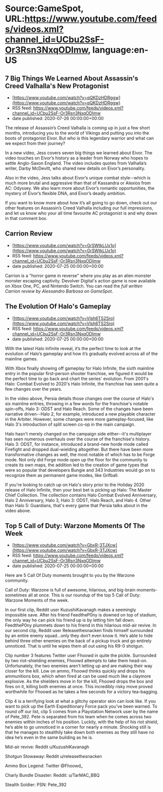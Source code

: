 # Source:GameSpot, URL:https://www.youtube.com/feeds/videos.xml?channel_id=UCbu2SsF-Or3Rsn3NxqODImw, language:en-US

## 7 Big Things We Learned About Assassin's Creed Valhalla's New Protagonist
 - [https://www.youtube.com/watch?v=qQKDzHDRggw](https://www.youtube.com/watch?v=qQKDzHDRggw)
 - RSS feed: https://www.youtube.com/feeds/videos.xml?channel_id=UCbu2SsF-Or3Rsn3NxqODImw
 - date published: 2020-07-26 00:00:00+00:00

The release of Assassin’s Creed Valhalla is coming up in just a few short months, introducing you to the world of Vikings and putting you into the boots of protagonist Eivor. But who is this legendary warrior and what can we expect from their journey?

In a new video, Jess covers seven big things we learned about Eivor. The video touches on Eivor’s history as a leader from Norway who hopes to settle Anglo-Saxon England. The video includes quotes from Valhalla’s writer, Darby McDevitt, who shared new details on Eivor’s personality.

Also in the video, Jess talks about Eivor’s unique combat style--which is much more brutal and aggressive than that of Kassandra or Alexios from AC: Odyssey. We also learn more about Eivor’s romantic opportunities, the mystery of Eivor’s flexible DNA, and Eivor’s deadly ambition.

If you want to know more about how it’s all going to go down, check out our other features on Assassin’s Creed Valhalla including our full impressions, and let us know who your all time favourite AC protagonist is and why down in that comment box.

## Carrion Review
 - [https://www.youtube.com/watch?v=GrSWtkLUx1o](https://www.youtube.com/watch?v=GrSWtkLUx1o)
 - RSS feed: https://www.youtube.com/feeds/videos.xml?channel_id=UCbu2SsF-Or3Rsn3NxqODImw
 - date published: 2020-07-25 00:00:00+00:00

Carrion is a "horror game in reverse" where you play as an alien monster monster escaping captivity. Devolver Digital's action game is now available on Xbox One, PC, and Nintendo Switch. You can read the *full written Carrion review by Alessandro Barbosa on GameSpot*.

## The Evolution Of Halo's Gameplay
 - [https://www.youtube.com/watch?v=Vlsh6TS2Sro](https://www.youtube.com/watch?v=Vlsh6TS2Sro)
 - RSS feed: https://www.youtube.com/feeds/videos.xml?channel_id=UCbu2SsF-Or3Rsn3NxqODImw
 - date published: 2020-07-25 00:00:00+00:00

With the latest Halo Infinite reveal, it’s the perfect time to look at the evolution of Halo’s gameplay and how it’s gradually evolved across all of the mainline games. 

With Xbox finally showing off gameplay for Halo Infinite, the sixth mainline entry in the popular first-person shooter franchise, we figured it would be the perfect time to go back and chart the series' evolution. From 2001's Halo: Combat Evolved to 2020's Halo Infinite, the franchise has seen quite a few changes over the years.

In the video above, Persia details those changes over the course of Halo's six mainline entries, throwing in a few words for the franchise's notable spin-offs, Halo 3: ODST and Halo Reach. Some of the changes have been narrative driven--Halo 2, for example, introduced a new playable character in the Arbiter. However, some changes were more gameplay-focused, like Halo 3's introduction of split screen co-op in the main campaign.

Halo hasn't merely changed on the campaign side either--it's multiplayer has seen numerous overhauls over the course of the franchise's history. Halo 3: ODST, for instance, introduced a brand-new horde mode called Firefight and dropped dual-wielding altogether. But there have been more transformative changes as well, the most notable of which has to be Forge mode. Not only did Forge mode open up the floor for the community to create its own maps, the addition led to the creation of game types that were so popular that developers Bungie and 343 Industries would go on to recognize them as permanent game modes, like Grifball. 

If you're looking to catch up on Halo's story prior to the Holiday 2020 release of Halo Infinite, then your best bet is picking up Halo: The Master Chief Collection. The collection contains Halo Combat Evolved Anniversary, Halo 2 Anniversary, Halo 3, Halo 3: ODST, Halo Reach, and Halo 4. Other than Halo 5: Guardians, that's every game that Persia talks about in the video above.

## Top 5 Call of Duty: Warzone Moments Of The Week
 - [https://www.youtube.com/watch?v=GbxR-3TJXcw](https://www.youtube.com/watch?v=GbxR-3TJXcw)
 - RSS feed: https://www.youtube.com/feeds/videos.xml?channel_id=UCbu2SsF-Or3Rsn3NxqODImw
 - date published: 2020-07-25 00:00:00+00:00

Here are 5 Call Of Duty moments brought to you by the Warzone community. 

Call of Duty: Warzone is full of awesome, hilarious, and big-brain moments- sometimes all at once. This is our roundup of the top 5 Call of Duty: Warzone Moments of the week. 

In our first clip, Reddit user KuzushiKavanagh makes a seemingly impossible save. After his friend FeedtheP0ny is downed on top of stadium, the only way he can pick his friend up is by letting him fall down. FeedtheP0ny plummets down to his friend in this hilarious mid-air revive. 
In our second clip, Reddit user Releasethesnacken finds himself surrounded by an entire enemy squad...only they don’t even know it. He’s able to hide behind three other enemies on the back of a pickup truck and go entirely unnoticed. That is until he wipes them all out using his R9-0 shotgun.

Clip number 3 features Twitter user Fhoowd in quite the pickle. Surrounded by two riot-shielding enemies, Fhoowd attempts to take them head-on. Unfortunately, the two enemies aren’t letting up and are making their way closer for the kill. Low on ammo, Fhoowd thinks quickly and drops his ammunitions box, which when fired at can be used much like a claymore explosive. As the shielders move in for the kill, Fhoowd drops the box and fires on it, killing both enemies at once. This incredibly risky move proved worthwhile for Fhoowd as he takes a few seconds for a victory tea-bagging.  

Clip 4 is a terrifying look at what a glitchy operator skin can look like. If you want to pick up the Earth Expeditionary Force pack you’ve been warned. To round off our list, clip 5 comes from a Playstation Network user by the name of Pete_392. Pete is separated from his team when he comes across two enemies within inches of his position. Luckily, with the help of his riot shield, he’s able to go unnoticed in a corner for nearly a minute. Shocking still is that he manages to stealthily take down both enemies as they still have no idea he’s even in the same building as he is. 

Mid-air revive: Reddit u/KuzushiKavanagh

Shotgun Stowaway: Reddit u/releasethesnacken

Ammo Box Legend: Twitter @Fhoowd_

Charly Bundle Disaster: Reddit: u/TarMAC_BBQ

Stealth Soldier: PSN: Pete_392

